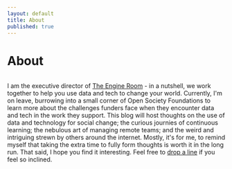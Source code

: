 ```yaml
---
layout: default
title: About
published: true
---
```


<div class="post">
	<h1 class="pageTitle">About</h1>
    <img src="/blog/assets/img/me.jpg" alt=""> 
	<p class="intro">I am the executive director of <a href="www.theengineroom.org">The Engine Room</a> - in a nutshell, we work together to help you use data and tech to change your world. Currently, I'm on leave, burrowing into a small corner of Open Society Foundations to learn more about the challenges funders face when they encounter data and tech in the work they support. This blog will host thoughts on the use of data and technology for social change; the curious journies of continuous learning; the nebulous art of managing remote teams; and the weird and intriguing strewn by others around the internet. Mostly, it's for me, to remind myself that taking the extra time to fully form thoughts is worth it in the long run. That said, I hope you find it interesting. Feel free to <a href="mailto:alix@trot.io">drop a line</a> if you feel so inclined.</p>

</div>
